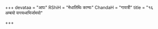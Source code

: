 +++
devataa = "आपः"
RShiH = "मेधातिथिः काण्वः"
ChandaH = "गायत्री"
title = "१६ अम्बयो यन्त्यध्वभिर्जामयो"

+++

